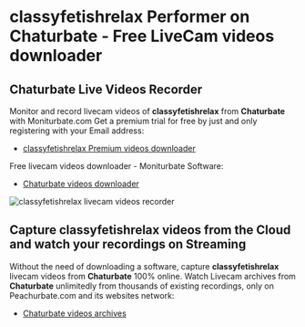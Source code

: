# classyfetishrelax Performer on Chaturbate - Free LiveCam videos downloader

## Chaturbate Live Videos Recorder

Monitor and record livecam videos of **classyfetishrelax** from **Chaturbate** with Moniturbate.com
Get a premium trial for free by just and only registering with your Email address:
* [classyfetishrelax Premium videos downloader](https://moniturbate.com/request-demo-licence-key.html)

Free livecam videos downloader - Moniturbate Software:
* [Chaturbate videos downloader](https://moniturbate.com/moniturbate-download-software.html)

![classyfetishrelax livecam videos recorder](https://peachurnet.com/templates/moniturbate-software.png)


## Capture classyfetishrelax videos from the Cloud and watch your recordings on Streaming

Without the need of downloading a software, capture **classyfetishrelax** livecam videos from **Chaturbate** 100% online.
Watch Livecam archives from **Chaturbate** unlimitedly from thousands of existing recordings, only on Peachurbate.com and its websites network:
* [Chaturbate videos archives](https://peachurnet.com/)